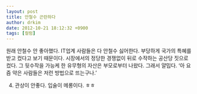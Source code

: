 ```yaml
---
layout: post
title: 안철수 곤란하다
author: drkim
date: 2012-10-21 18:12:32 +0900
tags: [컬럼]
---
```

 원래 안철수 안 좋아했다. IT업계 사람들은 다 안철수 싫어한다. 부당하게 국가의 특혜를 받고 컸다고 보기 때문이다. 시장에서의 정당한 경쟁없이 뒤로 수작하는 공산당 짓으로 컸다. 그 뒷수작을 가능케 한 유무형의 자산은 부모로부터 나왔다. 그래서 얄밉다. ‘아 요즘 약은 사람들은 저런 방법으로 뜨는구나.’ 
  

  

  
4) 관상이 안좋다. 입술이 메롱이다. ㅎㅎ